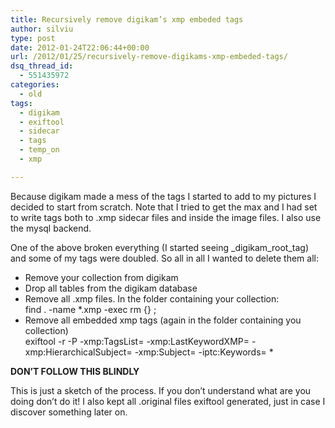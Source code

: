 ```yaml
---
title: Recursively remove digikam’s xmp embeded tags
author: silviu
type: post
date: 2012-01-24T22:06:44+00:00
url: /2012/01/25/recursively-remove-digikams-xmp-embeded-tags/
dsq_thread_id:
  - 551435972
categories:
  - old
tags:
  - digikam
  - exiftool
  - sidecar
  - tags
  - temp_on
  - xmp

---
```

Because digikam made a mess of the tags I started to add to my pictures I decided to start from scratch. Note that I tried to get the max and I had set to write tags both to .xmp sidecar files and inside the image files. I also use the mysql backend.

One of the above broken everything (I started seeing \_digikam\_root_tag) and some of my tags were doubled. So all in all I wanted to delete them all:

  * Remove your collection from digikam
  * Drop all tables from the digikam database
  * Remove all .xmp files. In the folder containing your collection:  
    find . -name *.xmp -exec rm {} ;
  * Remove all embedded xmp tags (again in the folder containing you collection)  
    exiftool -r -P -xmp:TagsList= -xmp:LastKeywordXMP= -xmp:HierarchicalSubject= -xmp:Subject= -iptc:Keywords= *

**DON&#8217;T FOLLOW THIS BLINDLY**

This is just a sketch of the process. If you don&#8217;t understand what are you doing don&#8217;t do it! I also kept all .original files exiftool generated, just in case I discover something later on.

&nbsp;
